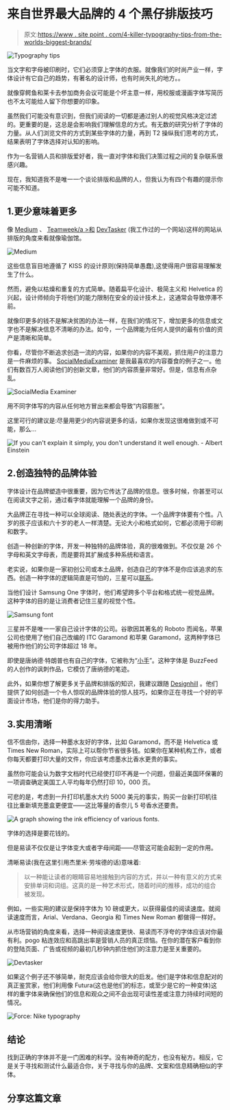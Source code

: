 # 来自世界最大品牌的 4 个黑仔排版技巧

> 原文:[https://www . site point . com/4-killer-typography-tips-from-the-worlds-biggest-brands/](https://www.sitepoint.com/4-killer-typography-tips-from-the-worlds-biggest-brands/)

![Typography tips](../Images/5292994d25a344d0d8970b74af4b2c52.png)

当文字和字母被印刷时，它们必须穿上字体的衣服。就像我们的时尚产业一样，字体设计有它自己的趋势，有著名的设计师，也有时尚失礼的地方。。

就像穿鳄鱼和莱卡去参加商务会议可能是个坏主意一样，用校服或漫画字体写简历也不太可能给人留下你想要的印象。

虽然我们可能没有意识到，但我们阅读的一切都是通过别人的视觉风格决定过滤的。更重要的是，这总是会影响我们理解信息的方式。有无数的研究分析了字体的力量。从人们浏览文件的方式到某些字体的力量，再到 T2 操纵我们思考的方式，结果表明了字体选择对认知的影响。

作为一名营销人员和排版爱好者，我一直对字体和我们决策过程之间的复杂联系很感兴趣。

现在，我知道我不是唯一一个谈论排版和品牌的人，但我认为有四个有趣的提示你可能不知道。

## 1.更少意味着更多

像 [Medium](https://medium.com/) 、 [Teamweek/a >和](http://www.teamweek.com) [DevTasker](http://www.devtasker.com) (我工作过的一个网站)这样的网站从排版的角度来看就像瑜伽馆。

![Medium](../Images/77eb9579a2c843ce38ae579493016a28.png)

这些信息盲目地遵循了 KISS 的设计原则(保持简单愚蠢),这使得用户很容易理解发生了什么。

然而，避免以枯燥和重复的方式简单。随着扁平化设计、极简主义和 Helvetica 的兴起，设计师倾向于将他们的能力限制在安全的设计技术上，这通常会导致停滞不前。

就像印更多的钱不是解决贫困的办法一样，在我们的情况下，增加更多的信息或文字也不是解决信息不清晰的办法。如今，一个品牌能为任何人提供的最有价值的资产是清晰和简单。

你看，尽管你不断追求创造一流的内容，如果你的内容不美观，抓住用户的注意力是一件麻烦的事。 [SocialMediaExaminer](http://www.socialmediaexaminer.com/) 是我最喜欢的内容蚕食的例子之一。他们有数百万人阅读他们的创新文章，他们的内容质量非常好。但是，信息有点杂乱。

![SocialMedia Examiner](../Images/c0214f02f1782c590a52077de548d19c.png)

用不同字体写的内容从任何地方冒出来都会导致“内容膨胀”。

这里可行的建议是:尽量用更少的内容说更多的话，如果你发现这很难做到或不可能，那么…

![If you can't explain it simply, you don't understand it well enough. - Albert Einstein](../Images/c4a03438e3690a5b9b04a7b08fcf96c5.png)

## 2.创造独特的品牌体验

字体设计在品牌塑造中很重要，因为它传达了品牌的信息。很多时候，你甚至可以在阅读文字之前，通过看字体就能理解一个品牌的身份。

大品牌正在寻找一种可以全球阅读、随处表达的字体。一个品牌字体要有个性。八岁的孩子应该和六十岁的老人一样清楚。无论大小和格式如何，它都必须用于印刷和数字。

创造一种创新的字体，开发一种独特的品牌体验，真的很难做到。不仅仅是 26 个字母和英文字母表，而是要将其扩展成多种系统和语言。

老实说，如果你是一家初创公司或本土品牌，创造自己的字体不是你应该追求的东西。创造一种字体的逻辑简直是可怕的，三星可以[联系](https://www.youtube.com/watch?v=3XlB-n2qLzk)。

当他们设计 Samsung One 字体时，他们希望跨多个平台和格式统一视觉品牌。这种字体的目的是让消费者记住三星的视觉个性。

![Samsung font](../Images/7d50dfdfd71c39060fe4a243da6e4458.png)

三星并不是唯一一家自己设计字体的公司。谷歌因其著名的 Roboto 而闻名，苹果公司也使用了他们自己改编的 ITC Garamond 和苹果 Garamond，这两种字体已被用作他们的公司字体超过 18 年。

即使是唐纳德·特朗普也有自己的字体，它被称为“[小手](https://www.buzzfeed.com/benking/tiny-hand-will-be-your-new-comic-sans)”。这种字体是 BuzzFeed 的人创作的讽刺作品，它模仿了唐纳德的笔迹。

此外，如果你想了解更多关于品牌和排版的知识，我建议跟随 [Designhill](http://www.designhill.com) 。他们提供了如何创造一个令人惊叹的品牌体验的惊人技巧，如果你正在寻找一个好的平面设计市场，他们是你的得力助手。

## 3.实用清晰

信不信由你，选择一种墨水友好的字体，比如 Garamond，而不是 Helvetica 或 Times New Roman，实际上可以帮你节省很多钱。如果你在某种机构工作，或者你每天都要打印大量的文件，你应该考虑墨水比香水更贵的事实。

虽然你可能会认为数字文档时代已经使打印不再是一个问题，但最近美国环保署的一项调查确定美国工人平均每年仍然打印 10，000 页。

可悲的是，考虑到一升打印机墨水大约 5000 美元的事实，购买一台新打印机往往比重新填充墨盒更便宜——这比等量的香奈儿 5 号香水还要贵。

![A graph showing the ink efficiency of various fonts. ](../Images/2080bf8d660c6bb8b85397df91484f9e.png)

字体的选择是要花钱的。

但是易读不仅仅是让字体变大或者字母间距——尽管这可能会起到一定的作用。

清晰易读(我在这里引用杰里米·劳埃德的话)意味着:

> 以一种能让读者的眼睛容易地接触到内容的方式，并以一种有意义的方式来安排单词和词组。这真的是一种艺术形式，随着时间的推移，成功的组合
> 被发现。

例如，一些实用的建议是保持字体为 10 磅或更大，以获得最佳的阅读速度。就阅读速度而言，Arial、Verdana、Georgia 和 Times New Roman 都做得一样好。

从市场营销的角度来看，选择一种阅读速度更快、易读而不浮夸的字体应该对你最有利。pogo 粘连效应和高跳出率是营销人员的真正烦恼。在你的潜在客户看到你的登陆页面、广告或视频的最初几秒钟内抓住他们的注意力是至关重要的。

![Devtasker](../Images/2aad85adda69c208adaa059d528189e8.png)

如果这个例子还不够简单，耐克应该会给你很大的启发。他们是字体和信息配对的真正鉴赏家，他们利用像 Futura(这也是他们的标志，或至少是它的一种变体)这样的重字体来确保他们的信息和观众之间不会出现可读性差或注意力持续时间短的情况。

![Force: Nike typography](../Images/3ed12ca54d002062d670bd90cbd21a9a.png)

## 结论

找到正确的字体并不是一门困难的科学。没有神奇的配方，也没有秘方。相反，它是关于寻找和测试什么最适合你，关于寻找与你的品牌、文案和信息精确相似的字体。

## 分享这篇文章